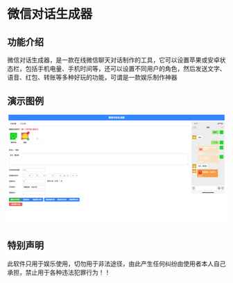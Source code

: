 # 微信对话生成器

## 功能介绍
微信对话生成器，是一款在线微信聊天对话制作的工具，它可以设置苹果或安卓状态栏，包括手机电量、手机时间等，还可以设置不同用户的角色，然后发送文字、语音、红包、转账等多种好玩的功能，可谓是一款娱乐制作神器

## 演示图例
![img](./img/demo.png)  

## 特别声明
此软件只用于娱乐使用，切勿用于非法途径，由此产生任何纠纷由使用者本人自己承担，禁止用于各种违法犯罪行为！！
